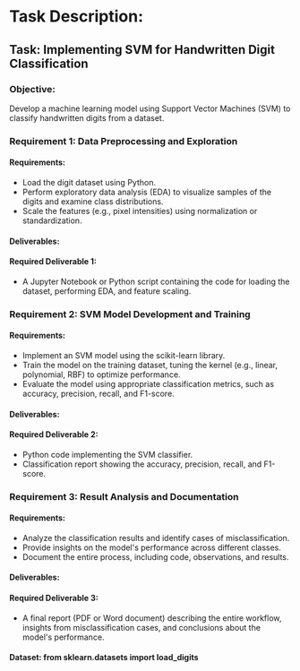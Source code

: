 # Task Description:
## Task: Implementing SVM for Handwritten Digit Classification
### Objective:
Develop a machine learning model using Support Vector Machines (SVM) to classify handwritten digits from a dataset.

### Requirement 1: Data Preprocessing and Exploration
#### Requirements:

- Load the digit dataset using Python.
- Perform exploratory data analysis (EDA) to visualize samples of the digits and examine class distributions.
- Scale the features (e.g., pixel intensities) using normalization or standardization.

#### Deliverables:

#### Required Deliverable 1:
- A Jupyter Notebook or Python script containing the code for loading the dataset, performing EDA, and feature scaling.

### Requirement 2: SVM Model Development and Training

#### Requirements:

- Implement an SVM model using the scikit-learn library.
- Train the model on the training dataset, tuning the kernel (e.g., linear, polynomial, RBF) to optimize performance.
- Evaluate the model using appropriate classification metrics, such as accuracy, precision, recall, and F1-score.

#### Deliverables:

#### Required Deliverable 2:
- Python code implementing the SVM classifier.
- Classification report showing the accuracy, precision, recall, and F1-score.

### Requirement 3: Result Analysis and Documentation

#### Requirements:

- Analyze the classification results and identify cases of misclassification.
- Provide insights on the model's performance across different classes.
- Document the entire process, including code, observations, and results.

#### Deliverables:

#### Required Deliverable 3:
- A final report (PDF or Word document) describing the entire workflow, insights from misclassification cases, and conclusions about the model's performance.

#### Dataset: from sklearn.datasets import load_digits